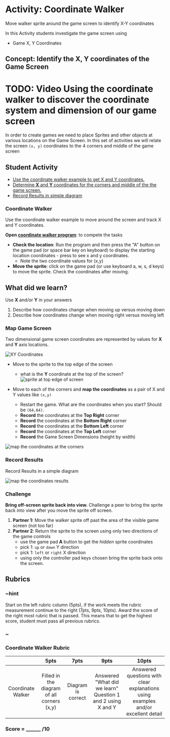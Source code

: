 # Activity: Coordinate Walker

Move walker sprite around the game screen to identify X-Y coordinates

In this Activity students investigate the game screen using
* Game X, Y Coordinates  


## Concept: Identify the X, Y coordinates of the Game Screen  

# TODO: Video Using the coordinate walker to discover the coordinate system and dimension of our game screen

In order to create games we need to place Sprites and other objects at various locations on the Game Screen.  In this set of activities we will relate the screen `(x, y)` coordinates to the 4 corners and middle of the game screen

## Student Activity

* [Use the coordinate walker example to get X and Y coordinates.](#coordinate-walker)
* [Determine **X** and **Y** coordinates for the corners and middle of the the game screen.](#map-game-screen)
* [Record Results in simple diagram](#record-results)

### Coordinate Walker

Use the coordinate walker example to move around the screen and track X and Y coordinates.

**Open [coordinate walker program](https://makecode.com/_gU5AtzV6v5iu)**: to compete the tasks


* **Check the location**: Run the program and then press the "A" button on the game pad (or space bar key on keyboard) to display the starting location coordinates - press to see x and y coordinates.
  * Note the two coordinate values for (x,y)
* **Move the sprite**: click on the game pad (or use keyboard a, w, s, d keys) to move the sprite.  Check the coordinates after moving.
    
## What did we learn?
Use **X** and/or **Y** in your answers  

1. Describe how coordinates change when moving up versus moving down  
2. Describe how coordinates change when moving right versus moving left  



### Map Game Screen

Two dimensional game screen coordinates are represented by values for **X** and **Y** axis locations.

![XY Coordinates](../static/coordinates.png)

* Move to the sprite to the top edge of the screen
  * what is the **Y** coordinate at the top of the screen?  
  ![sprite at top edge of screen](../static/coordinate_edge.png)

* Move to each of the corners and **map the coordinates** as a pair of X and Y values like `(x,y)`
  * Restart the game. What are the coordinates when you start? Should be `(64,64)`.
  * **Record** the coordinates at the **Top Right** corner  
  * **Record** the coordinates at the **Bottom Right** corner  
  * **Record** the coordinates at the **Bottom Left** corner  
  * **Record** the coordinates at the **Top Left** corner   
  * **Record** the Game Screen Dimensions (height by width)  

![map the coordinates at the corners](../static/coordinatesmap.png)

### Record Results

Record Results in a simple diagram

![map the coordinates results](../Static/recordcoordinates.png)

### Challenge

**Bring off-screen sprite back into view.**
 Challenge a peer to bring the sprite back into view after you move the sprite off screen.

1. **Partner 1:** Move the walker sprite off past the area of the visible game screen (not too far)
2. **Partner 2**: Return the sprite to the screen using only two directions of the game controls
    * use the game pad **A** button to get the *hidden* sprite coordinates
    * pick 1: `up` or `down` Y direction
    * pick 1: `left` or `right`  X direction
    * using only the controller pad keys chosen bring the sprite back onto the screen.

## Rubrics

### ~hint
Start on the left rubric column (5pts), if the work meets the rubric measurement continue to the right (7pts, 9pts, 10pts). Award the score of the right most rubric that is passed.  This means that to get the highest score, student must pass all previous rubrics.
### ~

### Coordinate Walker Rubric

|   | 5pts | 7pts | 9pts | 10pts |
|:---:|:---:|:---:|:---:|:---:|
| Coordinate Walker  | Filled in the diagram of all corners (x,y) | Diagram is correct  |  Answered "What did we learn" Question 1 and 2 using X and Y | Answered questions with clear explanations using examples and/or excellent detail |

### Score = \_\_\_\_\_\_ /10 